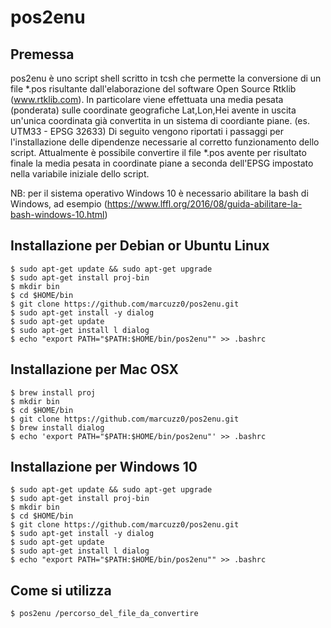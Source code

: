 # pos2enu
## Premessa
pos2enu è uno script shell scritto in tcsh che permette la conversione di un file *.pos risultante dall'elaborazione del software Open Source Rtklib (www.rtklib.com).
In particolare viene effettuata una media pesata (ponderata) sulle coordinate geografiche Lat,Lon,Hei avente in uscita un'unica
coordinata già convertita in un sistema di coordiante piane. (es. UTM33 - EPSG 32633)
Di seguito vengono riportati i passaggi per l'installazione delle dipendenze necessarie al corretto funzionamento dello script.
Attualmente è possibile convertire il file *.pos avente per risultato finale la media pesata in coordinate piane a seconda dell'EPSG impostato nella variabile iniziale dello script.

NB: per il sistema operativo Windows 10 è necessario abilitare la bash di Windows, ad esempio (https://www.lffl.org/2016/08/guida-abilitare-la-bash-windows-10.html)

## Installazione per Debian or Ubuntu Linux
```
$ sudo apt-get update && sudo apt-get upgrade
$ sudo apt-get install proj-bin
$ mkdir bin
$ cd $HOME/bin
$ git clone https://github.com/marcuzz0/pos2enu.git
$ sudo apt-get install -y dialog
$ sudo apt-get update
$ sudo apt-get install l dialog
$ echo "export PATH="$PATH:$HOME/bin/pos2enu"" >> .bashrc
```

## Installazione per Mac OSX
```
$ brew install proj
$ mkdir bin
$ cd $HOME/bin
$ git clone https://github.com/marcuzz0/pos2enu.git
$ brew install dialog
$ echo 'export PATH="$PATH:$HOME/bin/pos2enu"' >> .bashrc
````

## Installazione per Windows 10
```
$ sudo apt-get update && sudo apt-get upgrade
$ sudo apt-get install proj-bin
$ mkdir bin
$ cd $HOME/bin
$ git clone https://github.com/marcuzz0/pos2enu.git
$ sudo apt-get install -y dialog
$ sudo apt-get update
$ sudo apt-get install l dialog
$ echo "export PATH="$PATH:$HOME/bin/pos2enu"" >> .bashrc
```

## Come si utilizza
```
$ pos2enu /percorso_del_file_da_convertire
```
